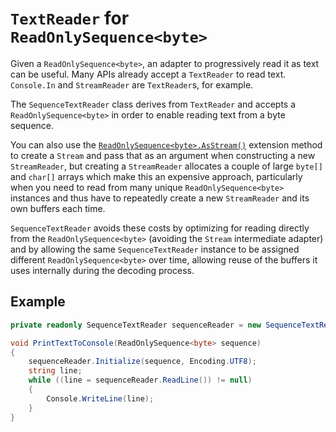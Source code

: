 # `TextReader` for `ReadOnlySequence<byte>`

Given a `ReadOnlySequence<byte>`, an adapter to progressively read it as text
can be useful. Many APIs already accept a `TextReader` to read text.
`Console.In` and `StreamReader` are `TextReader`s, for example.

The `SequenceTextReader` class derives from `TextReader` and accepts a
`ReadOnlySequence<byte>` in order to enable reading text from a byte sequence.

You can also use the [`ReadOnlySequence<byte>.AsStream()`](AsStream.md) extension method to create a `Stream`
and pass that as an argument when constructing a new `StreamReader`, but creating a `StreamReader`
allocates a couple of large `byte[]` and `char[]` arrays which make this an expensive approach,
particularly when you need to read from many unique `ReadOnlySequence<byte>` instances and thus
have to repeatedly create a new `StreamReader` and its own buffers each time.

`SequenceTextReader` avoids these costs by optimizing for reading directly from the
`ReadOnlySequence<byte>` (avoiding the `Stream` intermediate adapter) and by allowing
the same `SequenceTextReader` instance to be assigned different `ReadOnlySequence<byte>`
over time, allowing reuse of the buffers it uses internally during the decoding process.

## Example

```cs
private readonly SequenceTextReader sequenceReader = new SequenceTextReader();

void PrintTextToConsole(ReadOnlySequence<byte> sequence)
{
    sequenceReader.Initialize(sequence, Encoding.UTF8);
    string line;
    while ((line = sequenceReader.ReadLine()) != null)
    {
        Console.WriteLine(line);
    }
}
```
